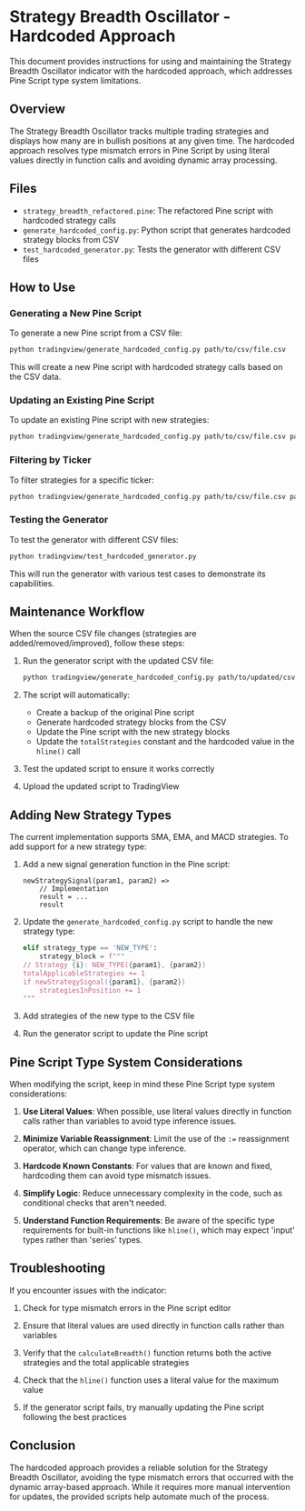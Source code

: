 # Strategy Breadth Oscillator - Hardcoded Approach

This document provides instructions for using and maintaining the Strategy Breadth Oscillator indicator with the hardcoded approach, which addresses Pine Script type system limitations.

## Overview

The Strategy Breadth Oscillator tracks multiple trading strategies and displays how many are in bullish positions at any given time. The hardcoded approach resolves type mismatch errors in Pine Script by using literal values directly in function calls and avoiding dynamic array processing.

## Files

- `strategy_breadth_refactored.pine`: The refactored Pine script with hardcoded strategy calls
- `generate_hardcoded_config.py`: Python script that generates hardcoded strategy blocks from CSV
- `test_hardcoded_generator.py`: Tests the generator with different CSV files

## How to Use

### Generating a New Pine Script

To generate a new Pine script from a CSV file:

```bash
python tradingview/generate_hardcoded_config.py path/to/csv/file.csv
```

This will create a new Pine script with hardcoded strategy calls based on the CSV data.

### Updating an Existing Pine Script

To update an existing Pine script with new strategies:

```bash
python tradingview/generate_hardcoded_config.py path/to/csv/file.csv path/to/pine/script.pine
```

### Filtering by Ticker

To filter strategies for a specific ticker:

```bash
python tradingview/generate_hardcoded_config.py path/to/csv/file.csv path/to/pine/script.pine BTC-USD
```

### Testing the Generator

To test the generator with different CSV files:

```bash
python tradingview/test_hardcoded_generator.py
```

This will run the generator with various test cases to demonstrate its capabilities.

## Maintenance Workflow

When the source CSV file changes (strategies are added/removed/improved), follow these steps:

1. Run the generator script with the updated CSV file:
   ```bash
   python tradingview/generate_hardcoded_config.py path/to/updated/csv/file.csv tradingview/strategy_breadth_refactored.pine
   ```

2. The script will automatically:
   - Create a backup of the original Pine script
   - Generate hardcoded strategy blocks from the CSV
   - Update the Pine script with the new strategy blocks
   - Update the `totalStrategies` constant and the hardcoded value in the `hline()` call

3. Test the updated script to ensure it works correctly

4. Upload the updated script to TradingView

## Adding New Strategy Types

The current implementation supports SMA, EMA, and MACD strategies. To add support for a new strategy type:

1. Add a new signal generation function in the Pine script:
   ```pine
   newStrategySignal(param1, param2) =>
       // Implementation
       result = ...
       result
   ```

2. Update the `generate_hardcoded_config.py` script to handle the new strategy type:
   ```python
   elif strategy_type == 'NEW_TYPE':
       strategy_block = f"""
   // Strategy {i}: NEW_TYPE({param1}, {param2})
   totalApplicableStrategies += 1
   if newStrategySignal({param1}, {param2})
       strategiesInPosition += 1
   """
   ```

3. Add strategies of the new type to the CSV file

4. Run the generator script to update the Pine script

## Pine Script Type System Considerations

When modifying the script, keep in mind these Pine Script type system considerations:

1. **Use Literal Values**: When possible, use literal values directly in function calls rather than variables to avoid type inference issues.

2. **Minimize Variable Reassignment**: Limit the use of the `:=` reassignment operator, which can change type inference.

3. **Hardcode Known Constants**: For values that are known and fixed, hardcoding them can avoid type mismatch issues.

4. **Simplify Logic**: Reduce unnecessary complexity in the code, such as conditional checks that aren't needed.

5. **Understand Function Requirements**: Be aware of the specific type requirements for built-in functions like `hline()`, which may expect 'input' types rather than 'series' types.

## Troubleshooting

If you encounter issues with the indicator:

1. Check for type mismatch errors in the Pine script editor

2. Ensure that literal values are used directly in function calls rather than variables

3. Verify that the `calculateBreadth()` function returns both the active strategies and the total applicable strategies

4. Check that the `hline()` function uses a literal value for the maximum value

5. If the generator script fails, try manually updating the Pine script following the best practices

## Conclusion

The hardcoded approach provides a reliable solution for the Strategy Breadth Oscillator, avoiding the type mismatch errors that occurred with the dynamic array-based approach. While it requires more manual intervention for updates, the provided scripts help automate much of the process.